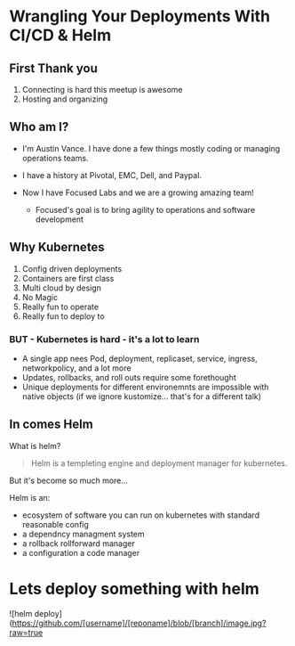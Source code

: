 # Wrangling Your Deployments With CI/CD & Helm

## First Thank you
1. Connecting is hard this meetup is awesome
1. Hosting and organizing


## Who am I?

* I'm Austin Vance. I have done a few things mostly coding or
managing operations teams. 

* I have a history at Pivotal, EMC, Dell, 
and Paypal.

* Now I have Focused Labs and we are a growing amazing team!
  * Focused's goal is to bring agility to operations and software development

## Why Kubernetes

1. Config driven deployments
1. Containers are first class
1. Multi cloud by design
1. No Magic
1. Really fun to operate
1. Really fun to deploy to

### BUT - Kubernetes is hard - it's a lot to learn

* A single app nees Pod, deployment, replicaset, service, ingress, networkpolicy, and a lot more
* Updates, rollbacks, and roll outs require some forethought
* Unique deployments for different environemnts are impossible with native objects (if we ignore kustomize... that's for a different talk)

## In comes Helm

What is helm?

> Helm is a templeting engine and deployment manager for kubernetes.

But it's become so much more... 

Helm is an:
- ecosystem of software you can run on kubernetes with standard reasonable config
- a dependncy managment system
- a rollback rollforward manager
- a configuration a code manager

# Lets deploy something with helm

![helm deploy](https://github.com/[username]/[reponame]/blob/[branch]/image.jpg?raw=true
